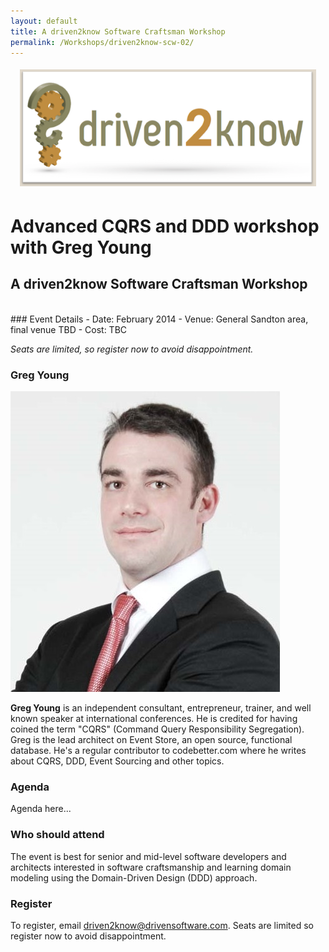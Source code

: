 ```yaml
---
layout: default
title: A driven2know Software Craftsman Workshop
permalink: /Workshops/driven2know-scw-02/
---
```


<div style=" margin: 10px; padding: 5px;">
    <img src="/images/content/driven2know.png">
</div>

# Advanced CQRS and DDD workshop with Greg Young
## A driven2know Software Craftsman Workshop

<br>
### Event Details
- Date:   February 2014
- Venue:  General Sandton area, final venue TBD
- Cost:   TBC

*Seats are limited, so register now to avoid disappointment.*

### Greg Young

<img src="/images/content/scw/greg-young.jpg" class="image_left"/>

**Greg Young** is an independent consultant, entrepreneur, trainer, and well known speaker at international conferences. He is credited for having coined the term "CQRS" (Command Query Responsibility Segregation). Greg is the lead architect on Event Store, an open source, functional database. He's a regular contributor to codebetter.com where he writes about CQRS, DDD, Event Sourcing and other topics.

### Agenda

Agenda here...

### Who should attend

The event is best for senior and mid-level software developers and architects interested in software craftsmanship and learning domain modeling using the Domain-Driven Design (DDD) approach.

### Register

To register, email [driven2know@drivensoftware.com](mailto:driven2know@drivensoftware.com?subject=Register%20for%20Software%20Craftsman%20Workshop&body=Please%20send%20me%20a%20registration%20form!!). Seats are limited so register now to avoid disappointment.